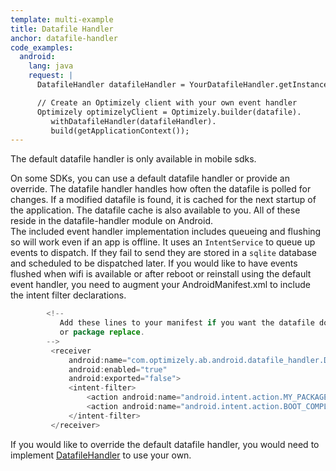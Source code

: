 ```yaml
---
template: multi-example
title: Datafile Handler
anchor: datafile-handler
code_examples:
  android:
    lang: java
    request: |
      DatafileHandler datafileHandler = YourDatafileHandler.getInstance();

      // Create an Optimizely client with your own event handler
      Optimizely optimizelyClient = Optimizely.builder(datafile).
         withDatafileHandler(datafileHandler).
         build(getApplicationContext());
---
```


The default datafile handler is only available in mobile sdks.
<div class="hidden" data-language-content="language" data-language="android">

<div></div>

On some SDKs, you can use a default datafile handler or provide an override. The datafile handler handles how often the datafile is polled for changes. If a modified datafile is found, it is cached for the next startup of the application.  The datafile cache is also available to you.  All of these reside in the datafile-handler module on Android.
<br>
The included event handler implementation includes queueing and flushing so will work even if an app is offline.  It uses an `IntentService` to queue up events to dispatch.  If they fail to send they are stored in a `sqlite` database and scheduled to be dispatched later.  If you would like to have events flushed when wifi is available or after reboot or reinstall using the default event handler, you need to augment your AndroidManifest.xml to include the intent filter declarations.  

```java
        <!--
           Add these lines to your manifest if you want the datafile download background services to schedule themselves again after a boot
           or package replace.
        -->
         <receiver
             android:name="com.optimizely.ab.android.datafile_handler.DatafileRescheduler"
             android:enabled="true"
             android:exported="false">
             <intent-filter>
                 <action android:name="android.intent.action.MY_PACKAGE_REPLACED" />
                 <action android:name="android.intent.action.BOOT_COMPLETED" />
             </intent-filter>
         </receiver>
```

If you would like to override the default datafile handler, you would need to implement [DatafileHandler](https://github.com/optimizely/android-sdk/blob/master/datafile-handler/src/main/java/com/optimizely/ab/android/datafile_handler/DatafileHandler.java) to use your own.

</div>


<div class="hidden" data-language-content="language" data-language="objectivec">

<div></div>
</div>


<div class="hidden" data-language-content="language" data-language="swift">

<div></div>

</div>
